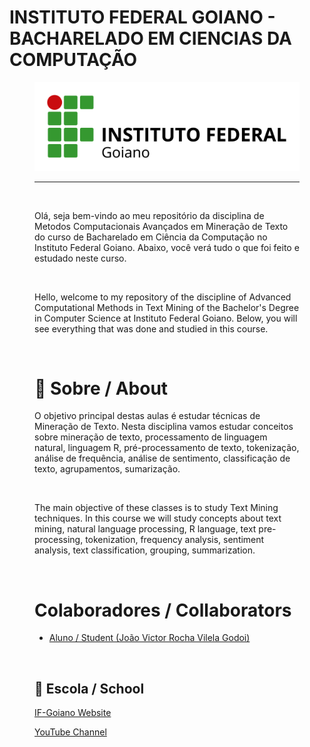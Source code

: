 # INSTITUTO FEDERAL GOIANO - BACHARELADO EM CIENCIAS DA COMPUTAÇÃO
<figure>

  <img src="logo IF-Goiano.png" alt="IF-Goiano logo">

---

<br>
  
Olá, seja bem-vindo ao meu repositório da disciplina de Metodos Computacionais Avançados em Mineração de Texto do curso de Bacharelado em Ciência da Computação no Instituto Federal Goiano. Abaixo, você verá tudo o que foi feito e estudado neste curso.
  

<br>

Hello, welcome to my repository of the discipline of Advanced Computational Methods in Text Mining of the Bachelor's Degree in Computer Science at Instituto Federal Goiano. Below, you will see everything that was done and studied in this course.


<br>

# :rocket: Sobre / About

O objetivo principal destas aulas é estudar técnicas de  Mineração de Texto.  Nesta disciplina vamos estudar conceitos sobre mineração de texto, processamento de linguagem natural, linguagem R, pré-processamento de texto, tokenização, análise de frequência, análise de sentimento, classificação de texto, agrupamentos, sumarização.

<br>

The main objective of these classes is to study Text Mining techniques. In this course we will study concepts about text mining, natural language processing, R language, text pre-processing, tokenization, frequency analysis, sentiment analysis, text classification, grouping, summarization.

<br>



# Colaboradores / Collaborators

  * [Aluno / Student (João Victor Rocha Vilela Godoi)](https://github.com/Joao-Victor-RVG)

<br>


## 🏫 Escola / School 

[IF-Goiano Website](https://ifgoiano.edu.br/home/index.php)

[YouTube Channel](https://www.youtube.com/user/ifgoiano)
